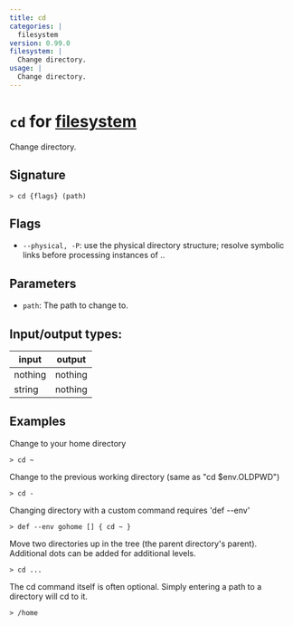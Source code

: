 ```yaml
---
title: cd
categories: |
  filesystem
version: 0.99.0
filesystem: |
  Change directory.
usage: |
  Change directory.
---
```

<!-- This file is automatically generated. Please edit the command in https://github.com/nushell/nushell instead. -->

# `cd` for [filesystem](/commands/categories/filesystem.md)

<div class='command-title'>Change directory.</div>

## Signature

```> cd {flags} (path)```

## Flags

 -  `--physical, -P`: use the physical directory structure; resolve symbolic links before processing instances of ..

## Parameters

 -  `path`: The path to change to.


## Input/output types:

| input   | output  |
| ------- | ------- |
| nothing | nothing |
| string  | nothing |
## Examples

Change to your home directory
```nu
> cd ~

```

Change to the previous working directory (same as "cd $env.OLDPWD")
```nu
> cd -

```

Changing directory with a custom command requires 'def --env'
```nu
> def --env gohome [] { cd ~ }

```

Move two directories up in the tree (the parent directory's parent). Additional dots can be added for additional levels.
```nu
> cd ...

```

The cd command itself is often optional. Simply entering a path to a directory will cd to it.
```nu
> /home

```

